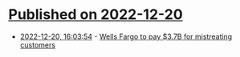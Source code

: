 # [Published on 2022-12-20](index.md)

* [2022-12-20, 16:03:54](https://news.ycombinator.com/item?id=34067782) - [Wells Fargo to pay $3.7B for mistreating customers](https://finance.yahoo.com/news/wells-fargo-reaches-record-3-135449093.html)
